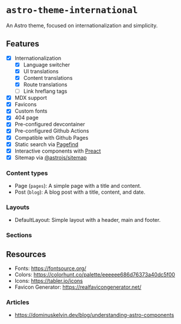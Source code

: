 # `astro-theme-international`

An Astro theme, focused on internationalization and simplicity.

## Features

- [x] Internationalization
  - [x] Language switcher
  - [x] UI translations
  - [x] Content translations
  - [x] Route translations
  - [ ] Link hreflang tags
- [x] MDX support
- [x] Favicons
- [x] Custom fonts
- [x] 404 page
- [x] Pre-configured devcontainer
- [x] Pre-configured Github Actions
- [x] Compatible with Github Pages
- [x] Static search via [Pagefind](https://pagefind.app/)
- [x] Interactive components with [Preact](https://preactjs.com/)
- [x] Sitemap via [@astrojs/sitemap](https://docs.astro.build/en/guides/integrations-guide/sitemap/)

### Content types

- Page (`pages`): A simple page with a title and content.
- Post (`blog`): A blog post with a title, content, and date.

### Layouts

- DefaultLayout: Simple layout with a header, main and footer.

### Sections


## Resources

- Fonts: https://fontsource.org/
- Colors: https://colorhunt.co/palette/eeeeee686d76373a40dc5f00
- Icons: https://tabler.io/icons
- Favicon Generator: https://realfavicongenerator.net/

### Articles

- https://dominuskelvin.dev/blog/understanding-astro-components

